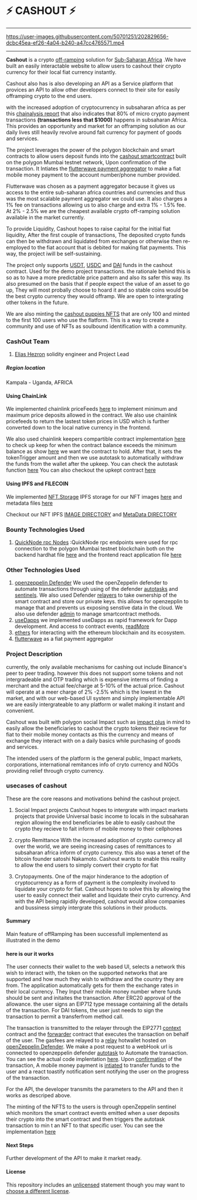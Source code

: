 # ⚡ CASHOUT ⚡

---

https://user-images.githubusercontent.com/50701251/202829656-dcbc45ea-ef26-4a04-b240-a47cc4765571.mp4

---

**Cashout** is a crypto [off-ramping](https://www.babypips.com/crypto/learn/what-are-fiat-on-ramps-and-off-ramps) solution for [Sub-Saharan Africa](https://en.wikipedia.org/wiki/Sub-Saharan_Africa) .We have built an easily interactable website to allow users to cashout their crypto currency for their local fiat currency instantly.

Cashout also has is also developing an API as a Service platform that provices an API to allow other developers connect to their site for easily offramping crypto to the end users.

with the increased adoption of cryptocurrency in subsaharan africa as per this [chainalysis report](https://blog.chainalysis.com/reports/sub-saharan-africa-cryptocurrency-geography-report-2022-preview/#:~:text=Sub%2Dsaharan%20Africa%20accounts%20for,growth%20over%20the%20year%20prior.) that also indicates that 80% of micro crypto payment transactions **(transactions less that $1000)** happens in subsaharan Africa.
This provides an opportunity and market for an offramping solution as our daily lives still heavily revolve around fait currency for payment of goods and services.

The project leverages the power of the polygon blockchain and smart contracts to allow users deposit funds into the [cashout smartcontract](https://mumbai.polygonscan.com/address/0x9Eee3Ed0B16902bfdC11769672eaa8C5D4504ff6#code) built on the polygon Mumbai testnet network, Upon confirmation of the transaction. It Intiates the [flutterwave payment aggregator](developer.flutterwave.com) to make a fiat mobile money payment to the account number/phone number provided.

Flutterwave was chosen as a payment aggregator because it gives us access to the entire sub-saharan africa countries and currencies and thus was the most scalable payment aggregator we could use. It also charges a 1% fee on transactions allowing us to also charge and extra 1% - 1.5% fee. At 2% - 2.5% we are the cheapest available crypto off-ramping solution available in the market currently.

To provide Liquidity, Cashout hopes to raise capital for the initial fiat liquidity, After the first couple of transactions, The deposited crypto funds can then be withdrawn and liquidated from exchanges or otherwise then re-employed to the fiat account that is debited for making fiat payments. This way, the project iwill be self-sustaining.

The project only supports [USDT](https://mumbai.polygonscan.com/address/0x94Fa611d6fC3E7d58b7B9D30a9F7cB3F36B5a830#code), [USDC](https://mumbai.polygonscan.com/address/0x2E80e330E6D72bA5D74A0b466ef525e244b904f4#code) and [DAI](https://mumbai.polygonscan.com/address/0x242143931399f0B1Aa98183dc34896506d2B23EF#code) funds in the cashout contract. Used for the demo project transactions. the rationale behind this is so as to have a more predictable price pattern and also its safer this way. Its also presumed on the basis that if people expect the value of an asset to go up, They will most probally choose to hoard it and so stable coins would be the best crypto currency they would offramp. We are open to intergrating other tokens in the future.

We are also minting the [cashout puppies NFTS](https://mumbai.polygonscan.com/address/0xeA3103DFED86fb85b202cC80d05b14892608cbB3#code) that are only 100 and minted to the first 100 users who use the flatform. This is a way to create a community and use of NFTs as soulbound identification with a community.

### CashOut Team

1. [Elias Hezron](eliashezron23@gmail.com) solidity engineer and Project Lead


##### Region location

Kampala - Uganda, AFRICA

#### Using ChainLink

We implemented chainlink priceFeeds [here](https://github.com/eliashezron/chainlinkFallHackathon/blob/5a011214a1cbcba2bbc2c82df3ecaaf09f920f79/hardhat/contracts/CashOutPolygon.sol#L11) to implement minimum and maximum price deposits allowed in the contract. We also use chainlink pricefeeds to return the lastest token prices in USD which is further converted down to the local native currency in the frontend.

We also used chainlink keepers compartible contract implementation [here](https://github.com/eliashezron/chainlinkFallHackathon/blob/5a011214a1cbcba2bbc2c82df3ecaaf09f920f79/hardhat/contracts/CashOutPolygon.sol#L10) to check up keep for when the contract balance exceeds the minimum balance as show [here](https://github.com/eliashezron/chainlinkFallHackathon/blob/5a011214a1cbcba2bbc2c82df3ecaaf09f920f79/hardhat/contracts/CashOutPolygon.sol#L181) we want the contract to hold. After that, it sets the tokenTrigger amount and then we use autotask to automatically withdraw the funds from the wallet after the upkeep. You can check the autotask function [here](https://github.com/eliashezron/chainlinkFallHackathon/blob/main/hardhat/autotasks/relay/scheduledAutoTask.js)
You can also checkout the upkept contract [here](https://automation.chain.link/mumbai/32740258423833013145512229735262618558367027048672579697651042714966823209696)

#### Using IPFS and FILECOIN

We implemented [NFT.Storage](https://nft.storage/) IPFS storage for our NFT images [here](https://github.com/eliashezron/chainlinkFallHackathon/blob/5a011214a1cbcba2bbc2c82df3ecaaf09f920f79/nftcollection/src/createMetadata.js#L55) and metadata files [here](https://github.com/eliashezron/chainlinkFallHackathon/blob/5a011214a1cbcba2bbc2c82df3ecaaf09f920f79/nftcollection/src/createMetadata.js#L65)

Checkout our NFT IPFS [ IMAGE DIRECTORY](https://ipfs.io/ipfs/bafybeicrxzcls3jthxho6hwqctuygj46cldfo7cvkgyrgbi7s53uxcknby/) and [MetaData DIRECTORY](https://ipfs.io/ipfs/bafybeiezcxszxx5huhbictzlro3wuc23awklzn6boed5enk2lylypjrbie/)

### Bounty Technologies Used

1. [QuickNode rpc Nodes](https://www.quicknode.com/)
   :QuickNode rpc endpoints were used for rpc connection to the polygon Mumbai testnet blockchain both on the backend hardhat file [here](https://github.com/eliashezron/chainlinkFallHackathon/blob/5a011214a1cbcba2bbc2c82df3ecaaf09f920f79/hardhat/hardhat.config.js#L30) and the frontend react application file [here](https://github.com/eliashezron/chainlinkFallHackathon/blob/5a011214a1cbcba2bbc2c82df3ecaaf09f920f79/client/src/config.js#L6)

### Other Technologies Used

1. [openzeppelin Defender](https://defender.openzeppelin.com)
   We used the openZeppelin defender to automate transactions through using of the defender [autotasks](https://docs.openzeppelin.com/defender/autotasks) and [sentinels](https://docs.openzeppelin.com/defender/sentinel). We also used Defender [relayers](https://docs.openzeppelin.com/defender/relay) to take ownership of the smart contract and store our private keys. this allows for openzepplin to manage that and prevents us exposing senstive data in the cloud.
   We also use defender [admin](https://docs.openzeppelin.com/defender/admin) to manage smartcontract methods.
2. [useDapps](https://usedapp-docs.netlify.app/docs/) we implemented useDapps as rapid framework for Dapp development. And access to contract events, [readMore](https://github.com/TrueFiEng/useDApp)
3. [ethers](https://docs.ethers.io/v5/) for interacting with the ethereum blockchain and its ecosystem.
4. [flutterwave](developer.flutterwave.com) as a fiat payment aggregator

### Project Description

currently, the only available mechanisms for cashing out include Binance's peer to peer trading. however this does not support some tokens and not intergradeable and OTP trading which is expensive interms of finding a merchant and the actual fee/charge at 5-10% of the actual price.
Cashout will operate at a meer charge of 2% -2.5% which is the lowest in the market, and with our web-based UI system and simply implementable API we are easily intergrateable to any platform or wallet making it instant and convenient.

Cashout was built with polygon social Impact such as [impact plus](https://www.impact-plus.io/) in mind to easily allow the beneficiaries to cashout the crypto tokens their recieve for fiat to their mobile money contacts as this the currency and means of exchange they interact with on a daily basics while purchasing of goods and services.

The intended users of the platform is the general public, Impact markets, corporations, international remitances info of cryto currency and NGOs providing relief through crypto currency.

### usecases of cashout

These are the core reasons and motivations behind the cashout project.

1. Social Impact projects
   Cashout hopes to intergrate with impact markets projects that provide Universal basic income to locals in the subsaharan region allowing the end beneficiaries be able to easily cashout the crypto they recieve to fait inform of mobile money to their cellphones

2. crypto Remittance
   With the increased adoption of crypto currency all over the world, we are seeing increasing cases of remittances to subsaharan africa inform of crypto currency. this also was a tenet of the bitcoin founder satoshi Nakamoto. Cashout wants to enable this reality to allow the end users to simply convert their crypto for fiat

3. Crytopayments.
   One of the major hinderance to the adoption of cryptocurrency as a form of payment is the complexity involved to liquidate your crypto for fiat. Cashout hopes to solve this by allowing the user to easily connect their wallet and liquidate their cryto currency. And with the API being rapidily developed, cashout would allow companies and bussiness simply intergrate this solutions in their products.

#### Summary

Main feature of offRamping has been successfull implementend as illustrated in the demo

#### here is our it works

The user connects their wallet to the web based UI, selects a network this wish to interact with, the token on the supported networks that are supported and how much they wish to withdraw and the country they are from. The application automatically gets for them the exchange rates in their local currency. They Input their mobile money number where funds should be sent and initaites the transaction.
After ERC20 approval of the allowance. the user signs an EIP712 type message containing all the details of the transaction. For DAI tokens, the user just needs to sign the transaction to permit a transferfrom method call.

The transaction is transmitted to the relayer through the EIP2771 [context](https://github.com/OpenZeppelin/openzeppelin-contracts/blob/master/contracts/metatx/ERC2771Context.sol) contract and the [forwarder](https://github.com/OpenZeppelin/openzeppelin-contracts/blob/master/contracts/metatx/MinimalForwarder.sol) contract that executes the transaction on behalf of the user. The gasfees are relayed to a [relay](https://docs.openzeppelin.com/defender/relay) hotwallet hosted on [openZeppelin Defender](https://defender.openzeppelin.com/). We make a post request to a webHook url is connected to openzeppelin defender [autotask](https://docs.openzeppelin.com/defender/autotasks) to Automate the transaction. You can see the actual code implentation [here](https://github.com/eliashezron/chainlinkFallHackathon/blob/main/hardhat/autotasks/relay/sentinelAutoTask.js). Upon [confirmation](https://github.com/eliashezron/chainlinkFallHackathon/blob/5a011214a1cbcba2bbc2c82df3ecaaf09f920f79/client/src/utils/depositFunction.js#L75) of the transaction, A mobile money payment is [intiated](https://github.com/eliashezron/chainlinkFallHackathon/blob/5a011214a1cbcba2bbc2c82df3ecaaf09f920f79/client/src/utils/depositFunction.js#L78) to transfer funds to the user and a react toastify notification sent notifying the user on the progress of the transaction.

For the API, the developer transmits the parameters to the API and then it works as descriped above.

The minting of the NFTS to the users is through openZeppelin sentinel which monitors the smart contract events emitted when a user deposits their crypto into the smart contract and then triggers the autotask transaction to min t an NFT to that specific user. You can see the implementation [here](https://github.com/eliashezron/chainlinkFallHackathon/blob/main/hardhat/autotasks/relay/sentinelAutoTask.js)

#### Next Steps

Further development of the API to make it market ready.

#### License

This repository includes an [unlicensed](http://unlicense.org/) statement though you may want to [choose a different license](https://choosealicense.com/).
